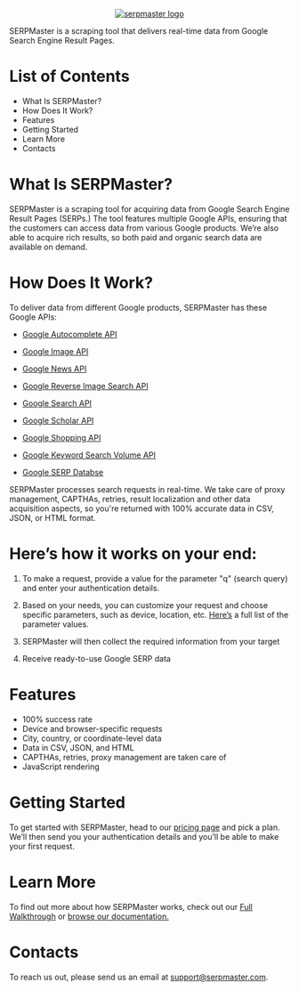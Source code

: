 <p align="center">
    <a href="https://serpmaster.com/"><img src="https://serpmaster.com/static/a528fb5d522744dc3d2b2c1cbc4fcdfa/3f491/logo.webp" alt="serpmaster logo"></a>
  </a>
</p>

SERPMaster is a scraping tool that delivers real-time data from Google Search Engine Result Pages.

# List of Contents

- What Is SERPMaster?
- How Does It Work?
- Features
- Getting Started
- Learn More
- Contacts

# What Is SERPMaster? 

SERPMaster is a scraping tool for acquiring data from Google Search Engine Result Pages (SERPs.) The tool features multiple Google APIs, ensuring that the customers can access data from various Google products. We’re also able to acquire rich results, so both paid and organic search data are available on demand.

# How Does It Work? 

To deliver data from different Google products, SERPMaster has these Google APIs:

- [Google Autocomplete API ](https://serpmaster.com/products/google-autocomplete-api/) 

- [Google Image API](https://serpmaster.com/products/google-image-search-api/)

- [Google News API](https://serpmaster.com/products/google-news-api/)

- [Google Reverse Image Search API](https://serpmaster.com/products/google-reverse-image-search-api/)

- [Google Search API](https://serpmaster.com/products/google-search-api/)

- [Google Scholar API](https://serpmaster.com/products/google-scholar-api/)

- [Google Shopping API](https://serpmaster.com/products/google-shopping-api/)

- [Google Keyword Search Volume API](https://serpmaster.com/products/keyword-search-volume-api/)

- [Google SERP Databse](https://serpmaster.com/products/serp-database/) 

SERPMaster processes search requests in real-time. We take care of proxy management, CAPTHAs, retries, result localization and other data acquisition aspects, so you're returned with 100% accurate data in CSV, JSON, or HTML format.  

# Here’s how it works on your end: 

1. To make a request, provide a value for the parameter "q" (search query) and enter your authentication details. 

2. Based on your needs, you can customize your request and choose specific parameters, such as device, location, etc. [Here’s](https://docs.serpmaster.com/docs/parameter-values) a full list of the parameter values. 

3. SERPMaster will then collect the required information from your target

3. Receive ready-to-use Google SERP data

# Features

- 100% success rate
- Device and browser-specific requests
- City, country, or coordinate-level data
- Data in CSV, JSON, and HTML 
- CAPTHAs, retries, proxy management are taken care of
- JavaScript rendering 

# Getting Started

To get started with SERPMaster, head to our [pricing page](https://serpmaster.com/pricing/) and pick a plan. We’ll then send you your authentication details and you’ll be able to make your first request. 

# Learn More 

To find out more about how SERPMaster works, check out our [Full Walkthrough](https://serpmaster.com/walkthrough/) or [browse our documentation.](https://docs.serpmaster.com/docs/quick-start-guide)

# Contacts  
To reach us out, please send us an email at support@serpmaster.com. 
